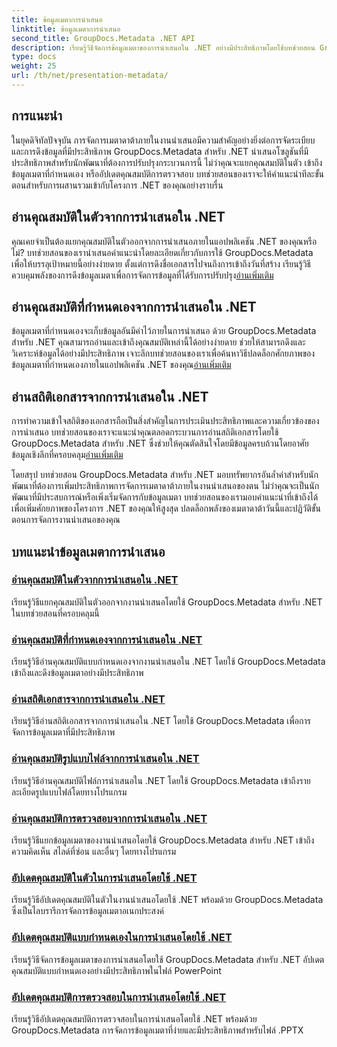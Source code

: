 ```yaml
---
title: ข้อมูลเมตาการนำเสนอ
linktitle: ข้อมูลเมตาการนำเสนอ
second_title: GroupDocs.Metadata .NET API
description: เรียนรู้วิธีจัดการข้อมูลเมตาของการนำเสนอใน .NET อย่างมีประสิทธิภาพโดยใช้บทช่วยสอน GroupDocs.Metadata เข้าถึงคุณสมบัติในตัวและแบบกำหนดเองได้อย่างง่ายดาย
type: docs
weight: 25
url: /th/net/presentation-metadata/
---
```

## การแนะนำ

ในยุคดิจิทัลปัจจุบัน การจัดการเมตาดาต้าภายในงานนำเสนอมีความสำคัญอย่างยิ่งต่อการจัดระเบียบและการดึงข้อมูลที่มีประสิทธิภาพ GroupDocs.Metadata สำหรับ .NET นำเสนอโซลูชันที่มีประสิทธิภาพสำหรับนักพัฒนาที่ต้องการปรับปรุงกระบวนการนี้ ไม่ว่าคุณจะแยกคุณสมบัติในตัว เข้าถึงข้อมูลเมตาที่กำหนดเอง หรืออัปเดตคุณสมบัติการตรวจสอบ บทช่วยสอนของเราจะให้คำแนะนำทีละขั้นตอนสำหรับการผสานรวมเข้ากับโครงการ .NET ของคุณอย่างราบรื่น

## อ่านคุณสมบัติในตัวจากการนำเสนอใน .NET

 คุณเคยจำเป็นต้องแยกคุณสมบัติในตัวออกจากการนำเสนอภายในแอปพลิเคชัน .NET ของคุณหรือไม่? บทช่วยสอนของเรานำเสนอคำแนะนำโดยละเอียดเกี่ยวกับการใช้ GroupDocs.Metadata เพื่อให้บรรลุเป้าหมายนี้อย่างง่ายดาย ตั้งแต่การดึงชื่อเอกสารไปจนถึงการเข้าถึงวันที่สร้าง เรียนรู้วิธีควบคุมพลังของการดึงข้อมูลเมตาเพื่อการจัดการข้อมูลที่ได้รับการปรับปรุง[อ่านเพิ่มเติม](./read-built-in-properties-presentations/)

## อ่านคุณสมบัติที่กำหนดเองจากการนำเสนอใน .NET

ข้อมูลเมตาที่กำหนดเองจะเก็บข้อมูลอันมีค่าไว้ภายในการนำเสนอ ด้วย GroupDocs.Metadata สำหรับ .NET คุณสามารถอ่านและเข้าถึงคุณสมบัติเหล่านี้ได้อย่างง่ายดาย ช่วยให้สามารถดึงและวิเคราะห์ข้อมูลได้อย่างมีประสิทธิภาพ เจาะลึกบทช่วยสอนของเราเพื่อค้นหาวิธีปลดล็อกศักยภาพของข้อมูลเมตาที่กำหนดเองภายในแอปพลิเคชัน .NET ของคุณ[อ่านเพิ่มเติม](./read-custom-properties-presentations/)

## อ่านสถิติเอกสารจากการนำเสนอใน .NET

 การทำความเข้าใจสถิติของเอกสารถือเป็นสิ่งสำคัญในการประเมินประสิทธิภาพและความเกี่ยวข้องของการนำเสนอ บทช่วยสอนของเราจะแนะนำคุณตลอดกระบวนการอ่านสถิติเอกสารโดยใช้ GroupDocs.Metadata สำหรับ .NET ซึ่งช่วยให้คุณตัดสินใจโดยมีข้อมูลครบถ้วนโดยอาศัยข้อมูลเชิงลึกที่ครอบคลุม[อ่านเพิ่มเติม](./read-document-statistics-presentations/)

โดยสรุป บทช่วยสอน GroupDocs.Metadata สำหรับ .NET มอบทรัพยากรอันล้ำค่าสำหรับนักพัฒนาที่ต้องการเพิ่มประสิทธิภาพการจัดการเมตาดาต้าภายในงานนำเสนอของตน ไม่ว่าคุณจะเป็นนักพัฒนาที่มีประสบการณ์หรือเพิ่งเริ่มจัดการกับข้อมูลเมตา บทช่วยสอนของเรามอบคำแนะนำที่เข้าถึงได้เพื่อเพิ่มศักยภาพของโครงการ .NET ของคุณให้สูงสุด ปลดล็อกพลังของเมตาดาต้าวันนี้และปฏิวัติขั้นตอนการจัดการงานนำเสนอของคุณ

## บทแนะนำข้อมูลเมตาการนำเสนอ
### [อ่านคุณสมบัติในตัวจากการนำเสนอใน .NET](./read-built-in-properties-presentations/)
เรียนรู้วิธีแยกคุณสมบัติในตัวออกจากงานนำเสนอโดยใช้ GroupDocs.Metadata สำหรับ .NET ในบทช่วยสอนที่ครอบคลุมนี้
### [อ่านคุณสมบัติที่กำหนดเองจากการนำเสนอใน .NET](./read-custom-properties-presentations/)
เรียนรู้วิธีอ่านคุณสมบัติแบบกำหนดเองจากงานนำเสนอใน .NET โดยใช้ GroupDocs.Metadata เข้าถึงและดึงข้อมูลเมตาอย่างมีประสิทธิภาพ
### [อ่านสถิติเอกสารจากการนำเสนอใน .NET](./read-document-statistics-presentations/)
เรียนรู้วิธีอ่านสถิติเอกสารจากการนำเสนอใน .NET โดยใช้ GroupDocs.Metadata เพื่อการจัดการข้อมูลเมตาที่มีประสิทธิภาพ
### [อ่านคุณสมบัติรูปแบบไฟล์จากการนำเสนอใน .NET](./read-file-format-properties-presentations/)
เรียนรู้วิธีอ่านคุณสมบัติไฟล์การนำเสนอใน .NET โดยใช้ GroupDocs.Metadata เข้าถึงรายละเอียดรูปแบบไฟล์โดยทางโปรแกรม
### [อ่านคุณสมบัติการตรวจสอบจากการนำเสนอใน .NET](./read-inspection-properties-presentations/)
เรียนรู้วิธีแยกข้อมูลเมตาของงานนำเสนอโดยใช้ GroupDocs.Metadata สำหรับ .NET เข้าถึงความคิดเห็น สไลด์ที่ซ่อน และอื่นๆ โดยทางโปรแกรม
### [อัปเดตคุณสมบัติในตัวในการนำเสนอโดยใช้ .NET](./update-built-in-properties-presentations/)
เรียนรู้วิธีอัปเดตคุณสมบัติในตัวในงานนำเสนอโดยใช้ .NET พร้อมด้วย GroupDocs.Metadata ซึ่งเป็นไลบรารีการจัดการข้อมูลเมตาอเนกประสงค์
### [อัปเดตคุณสมบัติแบบกำหนดเองในการนำเสนอโดยใช้ .NET](./update-custom-properties-presentations/)
เรียนรู้วิธีจัดการข้อมูลเมตาของการนำเสนอโดยใช้ GroupDocs.Metadata สำหรับ .NET อัปเดตคุณสมบัติแบบกำหนดเองอย่างมีประสิทธิภาพในไฟล์ PowerPoint
### [อัปเดตคุณสมบัติการตรวจสอบในการนำเสนอโดยใช้ .NET](./update-inspection-properties-presentations/)
เรียนรู้วิธีอัปเดตคุณสมบัติการตรวจสอบในการนำเสนอโดยใช้ .NET พร้อมด้วย GroupDocs.Metadata การจัดการข้อมูลเมตาที่ง่ายและมีประสิทธิภาพสำหรับไฟล์ .PPTX